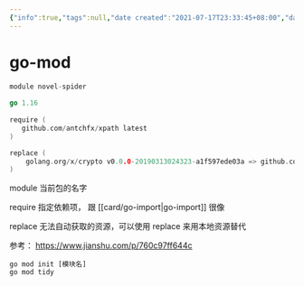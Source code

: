 ```yaml
---
{"info":true,"tags":null,"date created":"2021-07-17T23:33:45+08:00","date modified":"2024-04-20T22:38:10+08:00","dg-publish":true,"permalink":"/card/go-mod/","dgPassFrontmatter":true,"noteIcon":"2","created":"2021-07-17T23:33:45+08:00","updated":"2024-04-20T22:38:10+08:00"}
---
```



# go-mod

```go
module novel-spider  
  
go 1.16  
  
require (  
   github.com/antchfx/xpath latest  
)

replace (
    golang.org/x/crypto v0.0.0-20190313024323-a1f597ede03a => github.com/golang/crypto v0.0.0-20190313024323-a1f597ede03a
)

```

module 当前包的名字

require 指定依赖项， 跟  [[card/go-import\|go-import]] 很像

replace 无法自动获取的资源，可以使用 replace 来用本地资源替代

参考： https://www.jianshu.com/p/760c97ff644c


```Shell
go mod init [模块名]
go mod tidy
```
